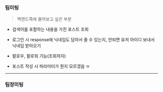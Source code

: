 ### 팀미팅

> 백앤드쪽에 물어보고 싶은 부분

- 검색어를 포함하는 내용을 가진 포스트 조회

- 로그인 시 response에 닉네임도 담아서 줄 수 있는지, 안되면 유저 아이디 보내서 닉네임 받아오기

- 팔로우, 팔로워 기능(조회까지)

- 포스트 작성 시 파라미터가 뭔지 모르겠음 ㅠ



---

### 팀장미팅

